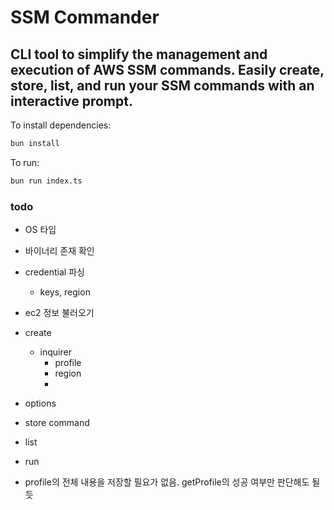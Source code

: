 # SSM Commander

## CLI tool to simplify the management and execution of AWS SSM commands. Easily create, store, list, and run your SSM commands with an interactive prompt.

To install dependencies:

```bash
bun install
```
  
To run:
  
```bash
bun run index.ts
```

### todo
- OS 타입
- 바이너리 존재 확인
- credential 파싱
  - keys, region
- ec2 정보 불러오기
  
- create
  - inquirer
    - profile
    - region
    -  
 - options
  - store command
- list
- run
  
- profile의 전체 내용을 저장할 필요가 없음. getProfile의 성공 여부만 판단해도 될듯
